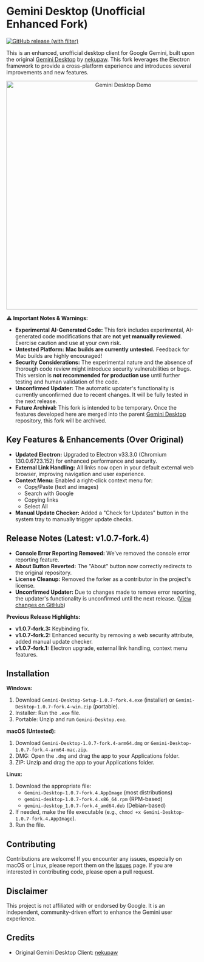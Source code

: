 # Gemini Desktop (Unofficial Enhanced Fork)

[![GitHub release (with filter)](https://img.shields.io/github/v/release/ninjaeon/gemini-desktop-fork?include_prereleases)](https://github.com/ninjaeon/gemini-desktop-fork/releases)

This is an enhanced, unofficial desktop client for Google Gemini, built upon the original [Gemini Desktop](https://github.com/nekupaw/gemini-desktop) by [nekupaw](https://github.com/nekupaw). This fork leverages the Electron framework to provide a cross-platform experience and introduces several improvements and new features.

<p align="center">
  <img src="screenshot.gif" alt="Gemini Desktop Demo" height="600">
</p>

**⚠️ Important Notes & Warnings:**

*   **Experimental AI-Generated Code:** This fork includes experimental, AI-generated code modifications that are **not yet manually reviewed**. Exercise caution and use at your own risk.
*   **Untested Platform:**  **Mac builds are currently untested.** Feedback for Mac builds are highly encouraged!
*   **Security Considerations:** The experimental nature and the absence of thorough code review might introduce security vulnerabilities or bugs. This version is **not recommended for production use** until further testing and human validation of the code.
*   **Unconfirmed Updater:** The automatic updater's functionality is currently unconfirmed due to recent changes. It will be fully tested in the next release.
*   **Future Archival:** This fork is intended to be temporary. Once the features developed here are merged into the parent [Gemini Desktop](https://github.com/nekupaw/gemini-desktop) repository, this fork will be archived.

## Key Features & Enhancements (Over Original)

*   **Updated Electron:** Upgraded to Electron v33.3.0 (Chromium 130.0.6723.152) for enhanced performance and security.
*   **External Link Handling:** All links now open in your default external web browser, improving navigation and user experience.
*   **Context Menu:** Enabled a right-click context menu for:
    *   Copy/Paste (text and images)
    *   Search with Google
    *   Copying links
    *   Select All
*   **Manual Update Checker:** Added a "Check for Updates" button in the system tray to manually trigger update checks.

## Release Notes (Latest: v1.0.7-fork.4)

*   **Console Error Reporting Removed:** We've removed the console error reporting feature.
*   **About Button Reverted:** The "About" button now correctly redirects to the original repository.
*   **License Cleanup:** Removed the forker as a contributor in the project's license.
*   **Unconfirmed Updater:** Due to changes made to remove error reporting, the updater's functionality is unconfirmed until the next release. ([View changes on GitHub](https://github.com/ninjaeon/gemini-desktop-fork/compare/v1.0.7-fork.3...v1.0.7-fork.4))

**Previous Release Highlights:**

*   **v1.0.7-fork.3:** Keybinding fix.
*   **v1.0.7-fork.2:** Enhanced security by removing a web security attribute, added manual update checker.
*   **v1.0.7-fork.1:** Electron upgrade, external link handling, context menu features.

## Installation

**Windows:**

1. Download `Gemini-Desktop-Setup-1.0.7-fork.4.exe` (installer) or `Gemini-Desktop-1.0.7-fork.4-win.zip` (portable).
2. Installer: Run the `.exe` file.
3. Portable: Unzip and run `Gemini-Desktop.exe`.

**macOS (Untested):**

1. Download `Gemini-Desktop-1.0.7-fork.4-arm64.dmg` or `Gemini-Desktop-1.0.7-fork.4-arm64-mac.zip`.
2. DMG: Open the `.dmg` and drag the app to your Applications folder.
3. ZIP: Unzip and drag the app to your Applications folder.

**Linux:**

1. Download the appropriate file:
    *   `Gemini-Desktop-1.0.7-fork.4.AppImage` (most distributions)
    *   `gemini-desktop-1.0.7-fork.4.x86_64.rpm` (RPM-based)
    *   `gemini-desktop_1.0.7-fork.4_amd64.deb` (Debian-based)
2. If needed, make the file executable (e.g., `chmod +x Gemini-Desktop-1.0.7-fork.4.AppImage`).
3. Run the file.

## Contributing

Contributions are welcome! If you encounter any issues, especially on macOS or Linux, please report them on the [Issues](https://github.com/ninjaeon/gemini-desktop-fork/issues) page. If you are interested in contributing code, please open a pull request.

## Disclaimer

This project is not affiliated with or endorsed by Google. It is an independent, community-driven effort to enhance the Gemini user experience.

## Credits

*   Original Gemini Desktop Client: [nekupaw](https://github.com/nekupaw/gemini-desktop)
